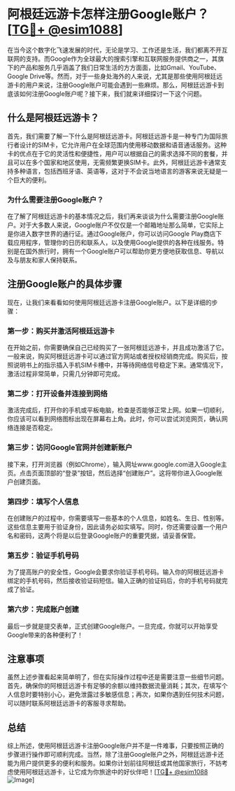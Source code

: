 # 阿根廷远游卡怎样注册Google账户？[[TG💪+ @esim1088](https://t.me/s/esim1088)]

在当今这个数字化飞速发展的时代，无论是学习、工作还是生活，我们都离不开互联网的支持。而Google作为全球最大的搜索引擎和互联网服务提供商之一，其旗下的产品和服务几乎涵盖了我们日常生活的方方面面，比如Gmail、YouTube、Google Drive等。然而，对于一些身处海外的人来说，尤其是那些使用阿根廷远游卡的用户来说，注册Google账户可能会遇到一些麻烦。那么，阿根廷远游卡到底该如何注册Google账户呢？接下来，我们就来详细探讨一下这个问题。

## 什么是阿根廷远游卡？

首先，我们需要了解一下什么是阿根廷远游卡。阿根廷远游卡是一种专门为国际旅行者设计的SIM卡，它允许用户在全球范围内使用移动数据和语音通话服务。这种卡的优点在于它的灵活性和便捷性，用户可以根据自己的需求选择不同的套餐，并且可以在多个国家和地区使用，无需频繁更换SIM卡。此外，阿根廷远游卡通常支持多种语言，包括西班牙语、英语等，这对于不会说当地语言的游客来说无疑是一个巨大的便利。

### 为什么需要注册Google账户？

在了解了阿根廷远游卡的基本情况之后，我们再来谈谈为什么需要注册Google账户。对于大多数人来说，Google账户不仅仅是一个邮箱地址那么简单，它实际上是你进入数字世界的通行证。通过Google账户，你可以访问Google Play商店下载应用程序，管理你的日历和联系人，以及使用Google提供的各种在线服务。特别是在国外旅行时，拥有一个Google账户可以帮助你更方便地获取信息、导航以及与朋友和家人保持联系。

## 注册Google账户的具体步骤

现在，让我们来看看如何使用阿根廷远游卡注册Google账户。以下是详细的步骤：

### 第一步：购买并激活阿根廷远游卡

在开始之前，你需要确保自己已经购买了一张阿根廷远游卡，并且成功激活了它。一般来说，购买阿根廷远游卡可以通过官方网站或者授权经销商完成。购买后，按照说明书上的指示插入手机SIM卡槽中，并等待网络信号稳定下来。通常情况下，激活过程非常简单，只需几分钟即可完成。

### 第二步：打开设备并连接到网络

激活完成后，打开你的手机或平板电脑，检查是否能够正常上网。如果一切顺利，你应该可以看到网络图标出现在屏幕右上角。此时，你可以尝试浏览网页，确认网络连接是否稳定。

### 第三步：访问Google官网并创建新账户

接下来，打开浏览器（例如Chrome），输入网址www.google.com进入Google主页。点击页面顶部的“登录”按钮，然后选择“创建账户”。这将带你进入Google账户创建页面。

### 第四步：填写个人信息

在创建账户的过程中，你需要填写一些基本的个人信息，如姓名、生日、性别等。这些信息主要用于验证身份，因此请务必如实填写。同时，你还需要设置一个用户名和密码，这两个将是以后登录Google账户的重要凭据，请妥善保管。

### 第五步：验证手机号码

为了提高账户的安全性，Google会要求你验证手机号码。输入你的阿根廷远游卡绑定的手机号码，然后接收验证码短信。输入正确的验证码后，你的手机号码就完成了验证。

### 第六步：完成账户创建

最后一步就是提交表单，正式创建Google账户。一旦完成，你就可以开始享受Google带来的各种便利了！

## 注意事项

虽然上述步骤看起来简单明了，但在实际操作过程中还是需要注意一些细节问题。首先，确保你的阿根廷远游卡有足够的余额以维持数据流量消耗；其次，在填写个人信息时要特别小心，避免泄露过多敏感信息；再次，如果你遇到任何技术问题，可以随时联系阿根廷远游卡的客服寻求帮助。

## 总结

综上所述，使用阿根廷远游卡注册Google账户并不是一件难事，只要按照正确的步骤进行操作即可顺利完成。当然，除了注册Google账户之外，阿根廷远游卡还能为用户提供更多的便利和服务。如果你计划前往阿根廷或其他国家旅行，不妨考虑使用阿根廷远游卡，让它成为你旅途中的好伙伴吧！[[TG💪+ @esim1088](https://t.me/s/esim1088) ![Image](https://i.postimg.cc/4NQfJmqS/Snipaste-2025-05-13-00-14-12.png)]